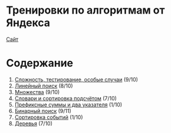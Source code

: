 # Тренировки по алгоритмам от Яндекса

[Сайт](https://yandex.ru/yaintern/algorithm-training)

# Содержание

1. [Сложность, тестирование, особые случаи](/topic1) (9/10)
1. [Линейный поиск](/topic2) (8/10)
1. [Множества](/topic3) (9/10)
1. [Словари и сортировка подсчётом](/topic4) (7/10)
1. [Префиксные суммы и два указателя](/topic5) (1/10)
1. [Бинарный поиск](/topic6) (9/11)
1. [Сортировка событий](/topic7) (1/10)
1. [Деревья](/topic8) (7/10)
